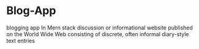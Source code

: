 # Blog-App
blogging app In Mern stack discussion or informational website published on the World Wide Web consisting of discrete, often informal diary-style text entries
